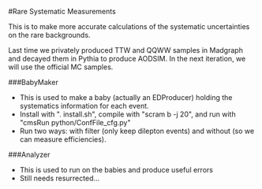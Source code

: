 #Rare Systematic Measurements

This is to make more accurate calculations of the systematic uncertainties on the rare backgrounds.

Last time we privately produced TTW and QQWW samples in Madgraph and decayed them in Pythia to produce AODSIM.  In the next iteration, we will use the official MC samples.  

###BabyMaker
  - This is used to make a baby (actually an EDProducer) holding the systematics information for each event.  
  - Install with ". install.sh", compile with "scram b -j 20", and run with "cmsRun python/ConfFile_cfg.py"
  - Run two ways: with filter (only keep dilepton events) and without (so we can measure efficiencies).

###Analyzer
  - This is used to run on the babies and produce useful errors
  - Still needs resurrected...
